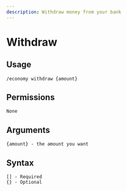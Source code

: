 ```yaml
---
description: Withdraw money from your bank
---
```


# Withdraw

## Usage

```
/economy withdraw {amount}
```

## **Permissions**

```
None
```

## **Arguments**

```
{amount} - the amount you want
```

## Syntax

```
[] - Required
{} - Optional
```
